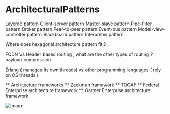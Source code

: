 # ArchitecturalPatterns

Layered pattern
Client-server pattern
Master-slave pattern
Pipe-filter pattern
Broker pattern
Peer-to-peer pattern
Event-bus pattern
Model-view-controller pattern
Blackboard pattern
Interpreter pattern

Where does hexagonal architecture pattern fit ?

FQDN Vs Header based routing , what are the other types of routing ?
payload compression 

Erlang ( manages its own threads) vs other programming languages ( rely on OS threads ) 

** Architecture frameworks
   ** Zackman framework
   ** TOGAF
   ** Federal Enterprise architecture framework 
   ** Gartner Enterprise architecture framework
 
![image](https://github.com/learningdebunked/ArchitecturalPatterns/assets/7702406/2dd37368-b933-4bba-9e1d-bfd2906c3a70)
